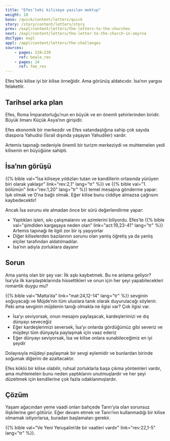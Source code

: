 ```yaml
---
title: "Efes’teki kiliseye yazılan mektup"
weight: 10
base: /quick/content/letters/quick
story: /story/content/letters/story
prev: /expl/content/letters/the-letters-to-the-churches
next: /expl/content/letters/the-letter-to-the-church-in-smyrna
docType: expl
appl: /appl/content/letters/the-challenges
sources: 
    - pages: 228–239
      ref: beale_rev
    - pages: 24
      ref: fee_rev
---
```


Efes’teki kilise iyi bir kilise örneğidir. Ama görünüş aldatıcıdır. İsa’nın yargısı felakettir.

## Tarihsel arka plan

<a name="d798"></a>
Efes, Roma İmparatorluğu’nun en büyük ve en önemli şehirlerinden biridir. Büyük limanı Küçük Asya’nın girişidir.

Efes ekonomik bir merkezdir ve Efes vatandaşlığına sahip çok sayıda diaspora Yahudisi (İsrail dışında yaşayan Yahudiler) vardır.

Artemis tapınağı nedeniyle önemli bir turizm merkeziydi ve muhtemelen yedi kilisenin en büyüğüne sahipti.

## İsa’nın görüşü

<a name="e582"></a>
{{% bible val="İsa kiliseye yıldızları tutan ve kandillerin ortasında yürüyen biri olarak yaklaşır" link="rev:2,1" lang="tr" %}} ve {{% bible val="1. bölümün" link="rev:1,20" lang="tr" %}} temel mesajına gönderme yapar: Işık olmak ve O’na bağlı olmak. Eğer kilise bunu ciddiye almazsa çağrısını kaybedecektir!

Ancak İsa sorunu ele almadan önce bir sürü değerlendirme yapar:

- Yaptıkları işleri, sıkı çalışmalarını ve azimlerini biliyordu. Efes’te {{% bible val="şimdiden kargaşaya neden olan" link="act:19,23-41" lang="tr" %}} Artemis tapınağı ile ilgili zor bir iş yaşıyorlar
- Diğer kiliselerden bazılarının sorunu olan yanlış öğretiş ya da yanlış elçiler tarafından aldatılmadılar.
- İsa’nın adıyla zorluklara dayanır

## Sorun

<a name="1874"></a>
Ama yanlış olan bir şey var: İlk aşkı kaybetmek. Bu ne anlama geliyor? İsa’yla ilk karşılaştıklarında hissettikleri ve onun için her şeyi yapabilecekleri romantik duygu mu?

{{% bible val="Matta’da" link="mat:24,12-14" lang="tr" %}} sevginin soğuyacağı ve Müjde’nin tüm uluslara tanık olarak duyurulacağı söylenir. Peki ama sevginin müjdenin tanığı olmakla ne ilgisi var? Çok ilgisi var.

- İsa’yı seviyorsak, onun mesajını paylaşacak, kardeşlerimizi ve dış dünyayı seveceğiz
- Eğer kardeşlerimizi seversek, İsa’yı onlarda gördüğümüz gibi severiz ve müjdeyi tüm dünyayla paylaşmak için vaaz ederiz
- Eğer dünyayı seviyorsak, İsa ve kilise onlara sunabileceğimiz en iyi şeydir

Dolayısıyla müjdeyi paylaşmak bir sevgi eylemidir ve bunlardan birinde soğumak diğerini de azaltacaktır.

Efes köklü bir kilise olabilir, ruhsal zorluklarla başa çıkma yöntemleri vardır, ama muhtemelen bunu neden yaptıklarını unutmuşlardır ve her şeyi düzeltmek için kendilerine çok fazla odaklanmışlardır.

## Çözüm

<a name="4d61"></a>
Yaşam ağacından yeme vaadi onları bahçede Tanrı’yla olan sorunsuz ilişkilerine geri götürür. Eğer devam etmek ve Tanrı’nın kullanmadığı bir kilise olmamak istiyorlarsa, buradan başlamaları gerekir.

{{% bible val="Ve Yeni Yeruşalim’de bir vaatleri vardır" link="rev:22,1-5" lang="tr" %}}.
